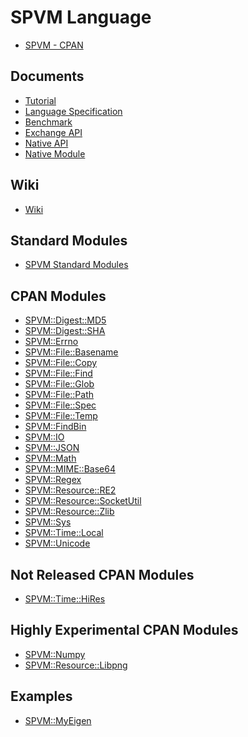 # SPVM Language

* <a href="https://metacpan.org/pod/SPVM">SPVM - CPAN</a>

## Documents

* <a href="https://metacpan.org/pod/SPVM::Document::Tutorial">Tutorial</a>
* <a href="https://metacpan.org/pod/SPVM::Document::Language">Language Specification</a>
* <a href="https://metacpan.org/pod/SPVM::Document::Benchmark">Benchmark</a>
* <a href="https://metacpan.org/pod/SPVM::Document::ExchangeAPI">Exchange API</a>
* <a href="https://metacpan.org/pod/SPVM::Document::NativeAPI">Native API</a>
* <a href="https://metacpan.org/pod/SPVM::Document::NativeModule">Native Module</a>

## Wiki

* <a href="https://github.com/yuki-kimoto/SPVM/wiki">Wiki</a>

## Standard Modules

* <a href="https://metacpan.org/pod/SPVM::Document::Modules">SPVM Standard Modules</a>

## CPAN Modules

* <a href="https://github.com/yuki-kimoto/SPVM-Digest-MD5">SPVM::Digest::MD5</a>
* <a href="https://github.com/yuki-kimoto/SPVM-Digest-SHA">SPVM::Digest::SHA</a>
* <a href="https://github.com/yuki-kimoto/SPVM-Errno">SPVM::Errno</a>
* <a href="https://github.com/yuki-kimoto/SPVM-File-Basename">SPVM::File::Basename</a>
* <a href="https://github.com/yuki-kimoto/SPVM-File-Copy">SPVM::File::Copy</a>
* <a href="https://github.com/yuki-kimoto/SPVM-File-Find">SPVM::File::Find</a>
* <a href="https://github.com/yuki-kimoto/SPVM-File-Glob">SPVM::File::Glob</a>
* <a href="https://github.com/yuki-kimoto/SPVM-File-Path">SPVM::File::Path</a>
* <a href="https://github.com/yuki-kimoto/SPVM-File-Spec">SPVM::File::Spec</a>
* <a href="https://github.com/yuki-kimoto/SPVM-File-Temp">SPVM::File::Temp</a>
* <a href="https://github.com/yuki-kimoto/SPVM-FindBin">SPVM::FindBin</a>
* <a href="https://github.com/yuki-kimoto/SPVM-IO">SPVM::IO</a>
* <a href="https://github.com/yuki-kimoto/SPVM-JSON">SPVM::JSON</a>
* <a href="https://github.com/yuki-kimoto/SPVM-Math">SPVM::Math</a>
* <a href="https://github.com/yuki-kimoto/SPVM-MIME-Base64">SPVM::MIME::Base64</a>
* <a href="https://github.com/yuki-kimoto/SPVM-Regex">SPVM::Regex</a>
* <a href="https://github.com/yuki-kimoto/SPVM-Resource-RE2">SPVM::Resource::RE2</a>
* <a href="https://github.com/yuki-kimoto/SPVM-Resource-SocketUtil">SPVM::Resource::SocketUtil</a>
* <a href="https://github.com/yuki-kimoto/SPVM-Resource-Zlib">SPVM::Resource::Zlib</a>
* <a href="https://github.com/yuki-kimoto/SPVM-Sys">SPVM::Sys</a>
* <a href="https://github.com/yuki-kimoto/SPVM-Time-Local">SPVM::Time::Local</a>
* <a href="https://github.com/yuki-kimoto/SPVM-Unicode">SPVM::Unicode</a>

## Not Released CPAN Modules

* <a href="https://github.com/yuki-kimoto/SPVM-Time-HiRes">SPVM::Time::HiRes</a>

## Highly Experimental CPAN Modules

* <a href="https://github.com/yuki-kimoto/SPVM-Numpy">SPVM::Numpy</a>
* <a href="https://github.com/yuki-kimoto/SPVM-Resource-Libpng">SPVM::Resource::Libpng</a>

## Examples

* <a href="https://github.com/yuki-kimoto/">SPVM::MyEigen</a>
